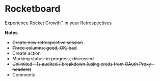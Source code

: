 Rocketboard
===========

Experience Rocket Growth™ in your Retrospectives

**Notes**

- ~~Create new retrospective session~~
- ~~Three columns: good, OK, bad~~
- Create action
- ~~Marking status: in progress, discussed~~
- ~~Unlimited +1s audited / breakdown (using creds from OAuth Proxy - headers)~~
- Commento
